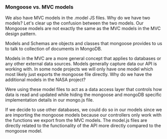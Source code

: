 ### Mongoose vs. MVC models 

We also have MVC models in the .model JS files. Why do we have two models? Let's clear up the confusion between the two models. Our Mongoose models are not exactly the same as the MVC models in the MVC design pattern. 

Models and Schemas are objects and classes that mongoose provides to us to talk to collection of documents in MongoDB. 

Models in the MVC are a more general concept that applies to databases or any other external data sources. Models generally capture data our API is working with. In some node projects we will only have one model which most likely just exports the mongoose file directly. Why do we have the additional models in the NASA project? 

Were using these model files to act as a data access layer that controls how data is read and updated while hiding the mongoose and mongoDB specific implementation details in our mongo.js file. 

If we decide to use other databases, we could do so in our models since we are importing the mongoose models because our controllers only work with the functions we export from the MVC models. The model.js files are directly related to the functionality of the API more directly compared to the mongoose model. 
